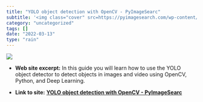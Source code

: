 ```yaml
---
title: "YOLO object detection with OpenCV - PyImageSearc"
subtitle: '<img class="cover" src=https://pyimagesearch.com/wp-content/uploads/2018/11/yolo_living_room_output....'
category: "uncategorized"
tags: []
date: "2022-03-13"
type: "rain"
---
```

<img class="cover" src=https://pyimagesearch.com/wp-content/uploads/2018/11/yolo_living_room_output.jpg>



* **Web site excerpt:** In this guide you will learn how to use the YOLO object detector to detect objects in images and video using OpenCV, Python, and Deep Learning.

* **Link to site:** **[YOLO object detection with OpenCV - PyImageSearc](https://pyimagesearch.com/2018/11/12/yolo-object-detection-with-opencv/)**